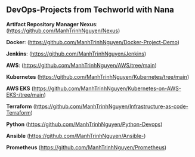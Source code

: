 ## DevOps-Projects from Techworld with Nana

**Artifact Repository Manager Nexus**: (https://github.com/ManhTrinhNguyen/Nexus)

**Docker**: (https://github.com/ManhTrinhNguyen/Docker-Project-Demo)

**Jenkins**: (https://github.com/ManhTrinhNguyen/Jenkins)

**AWS**: (https://github.com/ManhTrinhNguyen/AWS/tree/main)

**Kubernetes** (https://github.com/ManhTrinhNguyen/Kubernetes/tree/main)

**AWS EKS** (https://github.com/ManhTrinhNguyen/Kubernetes-on-AWS-EKS-/tree/main)

**Terraform** (https://github.com/ManhTrinhNguyen/Infrastructure-as-code-Terraform)

**Python** (https://github.com/ManhTrinhNguyen/Python-Devops)

**Ansible** (https://github.com/ManhTrinhNguyen/Ansible-)

**Prometheus** (https://github.com/ManhTrinhNguyen/Prometheus)

